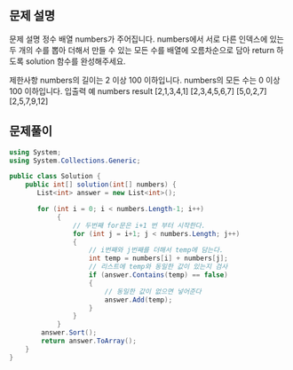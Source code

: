## 문제 설명

문제 설명
정수 배열 numbers가 주어집니다. numbers에서 서로 다른 인덱스에 있는 두 개의 수를 뽑아 더해서 만들 수 있는 모든 수를 배열에 오름차순으로 담아 return 하도록 solution 함수를 완성해주세요.

제한사항
numbers의 길이는 2 이상 100 이하입니다.
numbers의 모든 수는 0 이상 100 이하입니다.
입출력 예
numbers result
[2,1,3,4,1] [2,3,4,5,6,7]
[5,0,2,7] [2,5,7,9,12]

## 문제풀이

```c#
using System;
using System.Collections.Generic;

public class Solution {
    public int[] solution(int[] numbers) {
       List<int> answer = new List<int>();

       for (int i = 0; i < numbers.Length-1; i++)
            {
            	// 두번째 for문은 i+1 번 부터 시작한다.
                for (int j = i+1; j < numbers.Length; j++)
                {
                	// i번째와 j번째를 더해서 temp에 담는다.
                    int temp = numbers[i] + numbers[j];
                    // 리스트에 temp와 동일한 값이 있는지 검사
                    if (answer.Contains(temp) == false)
                    {
                    	// 동일한 값이 없으면 넣어준다
                        answer.Add(temp);
                    }
                }
            }
        answer.Sort();
        return answer.ToArray();
    }
}
```
